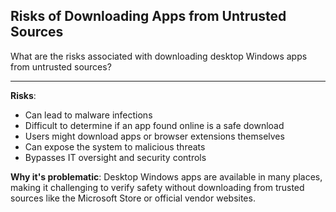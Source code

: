 ## Risks of Downloading Apps from Untrusted Sources

What are the risks associated with downloading desktop Windows apps from untrusted sources?

---

**Risks**:
- Can lead to malware infections
- Difficult to determine if an app found online is a safe download
- Users might download apps or browser extensions themselves
- Can expose the system to malicious threats
- Bypasses IT oversight and security controls

**Why it's problematic**: Desktop Windows apps are available in many places, making it challenging to verify safety without downloading from trusted sources like the Microsoft Store or official vendor websites.

